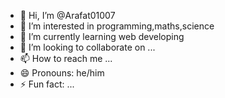 - 👋 Hi, I’m @Arafat01007
- 👀 I’m interested in programming,maths,science
- 🌱 I’m currently learning web developing
- 💞️ I’m looking to collaborate on ...
- 📫 How to reach me ...
- 😄 Pronouns: he/him
- ⚡ Fun fact: ...

<!---
Arafat01007/Arafat01007 is a ✨ special ✨ repository because its `README.md` (this file) appears on your GitHub profile.
You can click the Preview link to take a look at your changes.
--->
